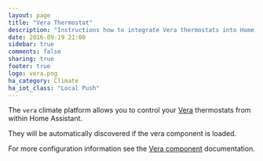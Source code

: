 ```yaml
---
layout: page
title: "Vera Thermostat"
description: "Instructions how to integrate Vera thermostats into Home Assistant."
date: 2016-09-19 21:00
sidebar: true
comments: false
sharing: true
footer: true
logo: vera.png
ha_category: Climate
ha_iot_class: "Local Push"
---
```


The `vera` climate platform allows you to control your [Vera](http://getvera.com/) thermostats from within Home Assistant.

They will be automatically discovered if the vera component is loaded.

For more configuration information see the [Vera component](/components/vera/) documentation.
